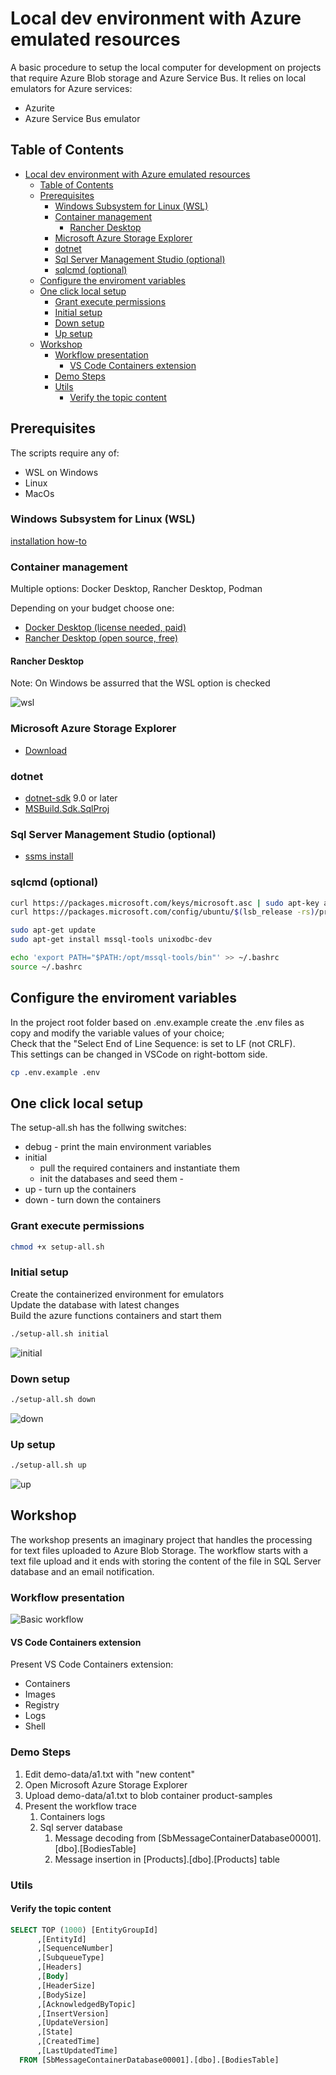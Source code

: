 # Local dev environment with Azure emulated resources

A basic procedure to setup the local computer for development on projects that require Azure Blob storage and Azure Service Bus.
It relies on local emulators for Azure services:
- Azurite 
- Azure Service Bus emulator

## Table of Contents

- [Local dev environment with Azure emulated resources](#local-dev-environment-with-azure-emulated-resources)
  - [Table of Contents](#table-of-contents)
  - [Prerequisites](#prerequisites)
    - [Windows Subsystem for Linux (WSL)](#windows-subsystem-for-linux-wsl)
    - [Container management](#container-management)
      - [Rancher Desktop](#rancher-desktop)
    - [Microsoft Azure Storage Explorer](#microsoft-azure-storage-explorer)
    - [dotnet](#dotnet)
    - [Sql Server Management Studio (optional)](#sql-server-management-studio-optional)
    - [sqlcmd (optional)](#sqlcmd-optional)
  - [Configure the enviroment variables](#configure-the-enviroment-variables)
  - [One click local setup](#one-click-local-setup)
    - [Grant execute permissions](#grant-execute-permissions)
    - [Initial setup](#initial-setup)
    - [Down setup](#down-setup)
    - [Up setup](#up-setup)
  - [Workshop](#workshop)
    - [Workflow presentation](#workflow-presentation)
      - [VS Code Containers extension](#vs-code-containers-extension)
    - [Demo Steps](#demo-steps)
    - [Utils](#utils)
      - [Verify the topic content](#verify-the-topic-content)

## Prerequisites

The scripts require any of:
- WSL on Windows
- Linux
- MacOs

### Windows Subsystem for Linux (WSL)

[installation how-to](https://learn.microsoft.com/en-us/windows/wsl/install)

### Container management

Multiple options: Docker Desktop, Rancher Desktop, Podman

Depending on your budget choose one:

- [Docker Desktop (license needed, paid)](https://www.docker.com/get-started/)
- [Rancher Desktop (open source, free)](https://rancherdesktop.io/)

#### Rancher Desktop

Note: On Windows be assurred that the WSL option is checked

![wsl](docs/rancher-wsl.png)

### Microsoft Azure Storage Explorer

- [Download](https://azure.microsoft.com/en-us/products/storage/storage-explorer/?msockid=33c94a40e45764c00a6b5f96e5ad6567#Download-4)

### dotnet 

- [dotnet-sdk](https://dotnet.microsoft.com/en-us/download/dotnet/9.0) 9.0 or later
- [MSBuild.Sdk.SqlProj](https://github.com/rr-wfm/MSBuild.Sdk.SqlProj)

### Sql Server Management Studio (optional)

- [ssms install](https://learn.microsoft.com/en-us/ssms/install/install)

### sqlcmd (optional)

```bash
curl https://packages.microsoft.com/keys/microsoft.asc | sudo apt-key add -
curl https://packages.microsoft.com/config/ubuntu/$(lsb_release -rs)/prod.list | sudo tee /etc/apt/sources.list.d/msprod.list

sudo apt-get update
sudo apt-get install mssql-tools unixodbc-dev

echo 'export PATH="$PATH:/opt/mssql-tools/bin"' >> ~/.bashrc
source ~/.bashrc
```

## Configure the enviroment variables

In the project root folder based on .env.example create the .env files as copy and modify the variable values of your choice;  
Check that the "Select End of Line Sequence: is set to LF (not CRLF).  
This settings can be changed in VSCode on right-bottom side.

```bash
cp .env.example .env
```

## One click local setup

The setup-all.sh has the follwing switches:

- debug - print the main environment variables
- initial 
  - pull the required containers and instantiate them
  - init the databases and seed them  - 
- up - turn up the containers
- down - turn down the containers

### Grant execute permissions

```bash
chmod +x setup-all.sh
```

### Initial setup

Create the containerized environment for emulators  
Update the database with latest changes  
Build the azure functions containers and start them

```bash
./setup-all.sh initial
```

![initial](docs/setup-all-initial.png)
  
### Down setup

```bash
./setup-all.sh down
```

![down](docs/setup-all-down.png)

### Up setup

```bash
./setup-all.sh up
```

![up](docs/setup-all-initial.png)  

## Workshop

The workshop presents an imaginary project that handles the processing for text files uploaded to Azure Blob Storage.
The workflow starts with a text file upload and it ends with storing the content of the file in SQL Server database and an email notification. 

### Workflow presentation

![Basic workflow](docs/BasicWorkflow.drawio.png)

#### VS Code Containers extension

Present VS Code Containers extension:
- Containers
- Images
- Registry
- Logs
- Shell

### Demo Steps

1. Edit  demo-data/a1.txt with "new content"
2. Open Microsoft Azure Storage Explorer
3. Upload demo-data/a1.txt to blob container product-samples
4. Present the workflow trace
   1. Containers logs
   2. Sql server database
      1. Message decoding from [SbMessageContainerDatabase00001].[dbo].[BodiesTable]
      2. Message insertion in [Products].[dbo].[Products] table

### Utils

#### Verify the topic content

```sql
SELECT TOP (1000) [EntityGroupId]
      ,[EntityId]
      ,[SequenceNumber]
      ,[SubqueueType]
      ,[Headers]
      ,[Body]
      ,[HeaderSize]
      ,[BodySize]
      ,[AcknowledgedByTopic]
      ,[InsertVersion]
      ,[UpdateVersion]
      ,[State]
      ,[CreatedTime]
      ,[LastUpdatedTime]
  FROM [SbMessageContainerDatabase00001].[dbo].[BodiesTable]
  ```

